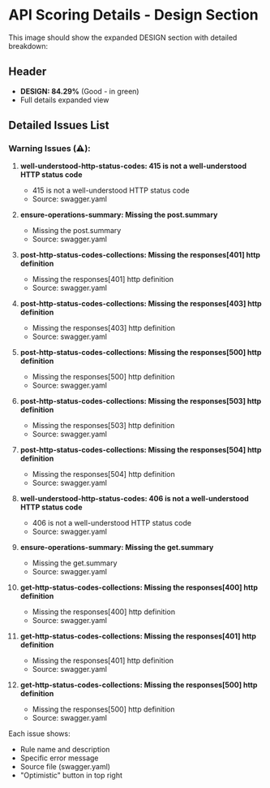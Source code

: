 # API Scoring Details - Design Section

This image should show the expanded DESIGN section with detailed breakdown:

## Header
- **DESIGN: 84.29%** (Good - in green)
- Full details expanded view

## Detailed Issues List

### Warning Issues (⚠️):

1. **well-understood-http-status-codes: 415 is not a well-understood HTTP status code**
   - 415 is not a well-understood HTTP status code
   - Source: swagger.yaml

2. **ensure-operations-summary: Missing the post.summary**
   - Missing the post.summary  
   - Source: swagger.yaml

3. **post-http-status-codes-collections: Missing the responses[401] http definition**
   - Missing the responses[401] http definition
   - Source: swagger.yaml

4. **post-http-status-codes-collections: Missing the responses[403] http definition**
   - Missing the responses[403] http definition
   - Source: swagger.yaml

5. **post-http-status-codes-collections: Missing the responses[500] http definition**
   - Missing the responses[500] http definition
   - Source: swagger.yaml

6. **post-http-status-codes-collections: Missing the responses[503] http definition**
   - Missing the responses[503] http definition
   - Source: swagger.yaml

7. **post-http-status-codes-collections: Missing the responses[504] http definition**
   - Missing the responses[504] http definition
   - Source: swagger.yaml

8. **well-understood-http-status-codes: 406 is not a well-understood HTTP status code**
   - 406 is not a well-understood HTTP status code
   - Source: swagger.yaml

9. **ensure-operations-summary: Missing the get.summary**
   - Missing the get.summary
   - Source: swagger.yaml

10. **get-http-status-codes-collections: Missing the responses[400] http definition**
    - Missing the responses[400] http definition
    - Source: swagger.yaml

11. **get-http-status-codes-collections: Missing the responses[401] http definition**
    - Missing the responses[401] http definition
    - Source: swagger.yaml

12. **get-http-status-codes-collections: Missing the responses[500] http definition**
    - Missing the responses[500] http definition
    - Source: swagger.yaml

Each issue shows:
- Rule name and description
- Specific error message
- Source file (swagger.yaml)
- "Optimistic" button in top right